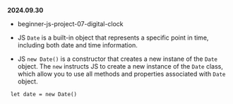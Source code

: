 **2024.09.30**
- beginner-js-project-07-digital-clock

- JS `Date` is a built-in object that represents a specific point in time, including both date and time information.

- JS `new Date()` is a constructor that creates a new instane of the `Date` object. The `new` instructs JS to create a new instance of the `Date` class, which allow you to use all methods and properties associated with `Date` object.

```
 let date = new Date()

```